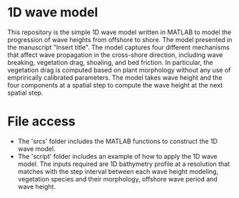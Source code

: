 # 1D wave model

This repository is the simple 1D wave model written in MATLAB to model the progression of wave heights from offshore to shore. The model presented in the manuscript "Insert title". The model captures four different mechanisms that affect wave propagation in the cross-shore direction, including wave breaking, vegetation drag, shoaling, and bed friction. In particular, the vegetation drag is computed based on plant morphology without any use of emprirically calibrated parameters. The model takes wave height and the four components at a spatial step to compute the wave height at the next spatial step. 

# File access
- The 'srcs' folder includes the MATLAB functions to construct the 1D wave model.
- The 'script' folder includes an example of how to apply the 1D wave model. The inputs required are 1D bathymetry profile at a resolution that matches with the step interval between each wave height modeling, vegetation species and their morphology, offshore wave period and wave height. 
